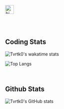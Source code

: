 <img src="https://user-images.githubusercontent.com/1303154/88677602-1635ba80-d120-11ea-84d8-d263ba5fc3c0.gif" width="28px" alt="hi">

<!-- Profile visits ![visitors](http://visitor-badge.glitch.me/badge?page_id=Tvrtk0.Tvrtk0) -->

<br><br>

## Coding Stats

![Tvrtk0's wakatime stats](https://github-readme-stats.vercel.app/api/wakatime?username=Tvrtko&theme=tokyonight)

![Top Langs](https://github-readme-stats.vercel.app/api/top-langs/?username=Tvrtk0&layout=compact&theme=tokyonight)

<br>

## Github Stats

![Tvrtk0's GitHub stats](https://github-readme-stats.vercel.app/api?username=Tvrtk0&count_private=true&theme=tokyonight&hide=contribs,prs&show_icons=true&hide_title=true)
